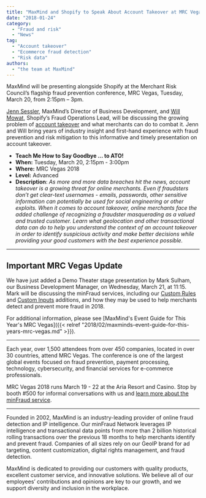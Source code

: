 ```yaml
---
title: "MaxMind and Shopify to Speak About Account Takeover at MRC Vegas"
date: "2018-01-24"
category:
  - "Fraud and risk"
  - "News"
tag:
  - "Account takeover"
  - "Ecommerce fraud detection"
  - "Risk data"
authors:
  - "the team at MaxMind"
---
```


MaxMind will be presenting alongside Shopify at the Merchant Risk Council’s
flagship fraud prevention conference, MRC Vegas, Tuesday, March 20, from 2:15pm
– 3pm.

[Jenn Sessler](https://s1.goeshow.com/mrc/annual/2018/Vegas18Agenda.cfm?&searchAuthor=Sessler,Jennifer),
MaxMind’s Director of Business Development, and
[Will Mowat](https://s1.goeshow.com/mrc/annual/2018/Vegas18Agenda.cfm?&searchAuthor=Mowat,Will),
Shopify’s Fraud Operations Lead, will be discussing the growing problem of
[account takeover](/2017/08/e-commerce-fraud-101-account-takeover/) and what
merchants can do to combat it. Jenn and Will bring years of industry insight and
first-hand experience with fraud prevention and risk mitigation to this
informative and timely presentation on account takeover.

- **Teach Me How to Say Goodbye … to ATO!**
- **When:** Tuesday, March 20, 2:15pm - 3:00pm
- **Where:** MRC Vegas 2018
- **Level:** Advanced
- **Description**: _As more and more data breaches hit the news, account
  takeover is a growing threat for online merchants. Even if fraudsters don’t
  get clear-text usernames - emails, passwords, other sensitive information can
  potentially be used for social engineering or other exploits. When it comes to
  account takeover, online merchants face the added challenge of recognizing a
  fraudster masquerading as a valued and trusted customer. Learn what
  geolocation and other transactional data can do to help you understand the
  context of an account takeover in order to identify suspicious activity and
  make better decisions while providing your good customers with the best
  experience possible._

---

## Important MRC Vegas Update

We have just added a Demo Theater stage presentation by Mark Sulham, our
Business Development Manager, on Wednesday, March 21, at 11:15. Mark will be
discussing the minFraud services, including our
[Custom Rules](https://www.maxmind.com/en/minfraud-custom-rules) and
[Custom Inputs](https://www.maxmind.com/en/minfraud-custom-inputs) additions,
and how they may be used to help merchants detect and prevent more fraud
in 2018.

For additional information, please see [MaxMind's Event Guide for This Year's
MRC
Vegas]({{< relref "2018/02/maxminds-event-guide-for-this-years-mrc-vegas.md" >}}).

---

Each year, over 1,500 attendees from over 450 companies, located in over 30
countries, attend MRC Vegas. The conference is one of the largest global events
focused on fraud prevention, payment processing, technology, cybersecurity, and
financial services for e-commerce professionals.

MRC Vegas 2018 runs March 19 - 22 at the Aria Resort and Casino. Stop by booth
\#500 for informal conversations with us and
[learn more about the minFraud service](https://www.maxmind.com/en/minfraud-services?pkit_lang=en).

---

Founded in 2002, MaxMind is an industry-leading provider of online fraud
detection and IP intelligence. Our minFraud Network leverages IP intelligence
and transactional data points from more than 2 billion historical rolling
transactions over the previous 18 months to help merchants identify and prevent
fraud. Companies of all sizes rely on our GeoIP brand for ad targeting, content
customization, digital rights management, and fraud detection.

MaxMind is dedicated to providing our customers with quality products, excellent
customer service, and innovative solutions. We believe all of our employees’
contributions and opinions are key to our growth, and we support diversity and
inclusion in the workplace.
